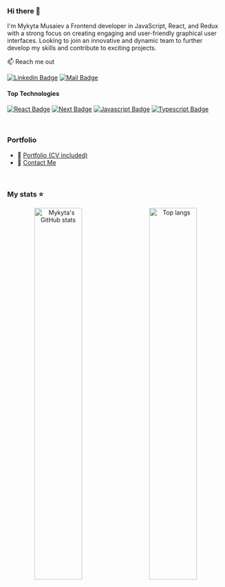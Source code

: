 ### Hi there 👋

I'm Mykyta Musaiev a Frontend developer in JavaScript, React, and Redux with a strong focus on creating engaging and user-friendly graphical user interfaces. Looking to join an innovative and dynamic team to further develop my skills and contribute to exciting projects.

📫 Reach me out

[![Linkedin Badge](https://img.shields.io/badge/-Mykyta_Musaiev-0e76a8?style=flat&labelColor=0e76a8&logo=linkedin&logoColor=white)](https://www.linkedin.com/in/mykyta-musaiev/) 
[![Mail Badge](https://img.shields.io/badge/-Mykyta_Musaiev-c0392b?style=flat&labelColor=c0392b&logo=gmail&logoColor=white)](mailto:n.musaiev@gmail.com)

#### Top Technologies

[![React Badge](https://img.shields.io/badge/-React-61DBFB?style=for-the-badge&labelColor=000000&logo=react&logoColor=61DBFB)](#)
[![Next Badge](https://img.shields.io/badge/-Next.js-333333?style=for-the-badge&labelColor=000000&logo=next.js&logoColor=ffffff)](#)
[![Javascript Badge](https://img.shields.io/badge/-Javascript-F0DB4F?style=for-the-badge&labelColor=000000&logo=javascript&logoColor=F0DB4F)](#)
[![Typescript Badge](https://img.shields.io/badge/-Typescript-007ACC?style=for-the-badge&labelColor=000000&logo=typescript&logoColor=007ACC)](#)


<br/>

### Portfolio
- :paperclip: [Portfolio (CV included)](https://portfolio-mykytam.vercel.app/)
- :email: [Contact Me](mailto:m.musaiev.dev@gmail.com)
<br/>

### My stats ⭐

<div align="center">
<img align="left" width="47%" alt="Mykyta's GitHub stats"  src="https://github-readme-stats.vercel.app/api?username=MykytaMusaiev&show_icons=true&theme=transparent"/>
<img align="right" width="47%" alt="Top langs" src="https://github-readme-stats.vercel.app/api/top-langs/?username=MykytaMusaiev&layout=compact&&langs_count=8"/>
</div>
